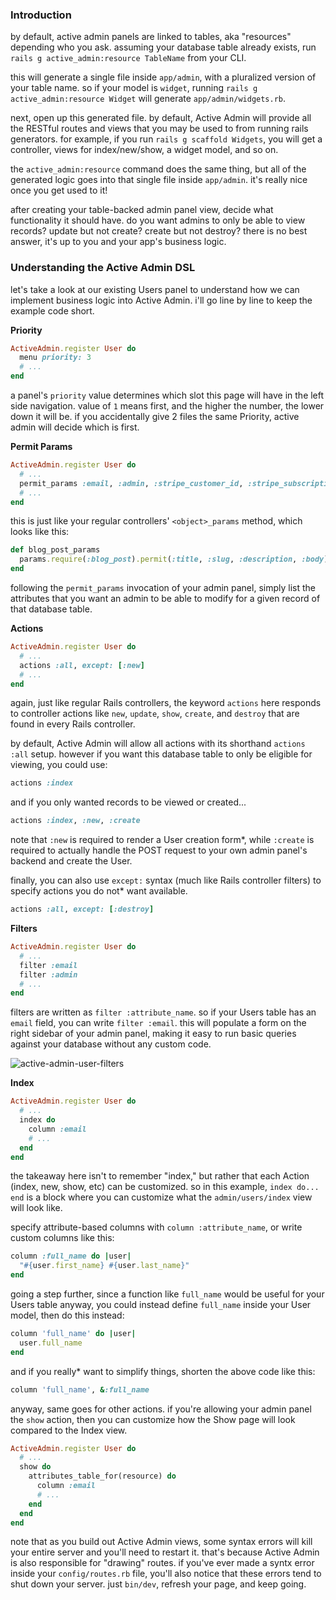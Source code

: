 ### Introduction

by default, active admin panels are linked to tables, aka "resources" depending who you ask. assuming your database table already exists, run `rails g active_admin:resource TableName` from your CLI.

this will generate a single file inside `app/admin`, with a pluralized version of your table name. so if your model is `widget`, running `rails g active_admin:resource Widget` will generate `app/admin/widgets.rb`.

next, open up this generated file. by default, Active Admin will provide all the RESTful routes and views that you may be used to from running rails generators. for example, if you run `rails g scaffold Widgets`, you will get a controller, views for index/new/show, a widget model, and so on.

the `active_admin:resource` command does the same thing, but all of the generated logic goes into that single file inside `app/admin`. it's really nice once you get used to it!

after creating your table-backed admin panel view, decide what functionality it should have. do you want admins to only be able to view records? update but not create? create but not destroy? there is no best answer, it's up to you and your app's business logic.

### Understanding the Active Admin DSL 

let's take a look at our existing Users panel to understand how we can implement business logic into Active Admin. i'll go line by line to keep the example code short.

**Priority**

```rb
ActiveAdmin.register User do
  menu priority: 3
  # ...
end
```

a panel's `priority` value determines which slot this page will have in the left side navigation. value of `1` means first, and the higher the number, the lower down it will be. if you accidentally give 2 files the same Priority, active admin will decide which is first.

**Permit Params**

```rb
ActiveAdmin.register User do
  # ...
  permit_params :email, :admin, :stripe_customer_id, :stripe_subscription_id
  # ...
end
```

this is just like your regular controllers' `<object>_params` method, which looks like this:

```rb
def blog_post_params
  params.require(:blog_post).permit(:title, :slug, :description, :body)
end
```

following the `permit_params` invocation of your admin panel, simply list the attributes that you want an admin to be able to modify for a given record of that database table.

**Actions**

```rb
ActiveAdmin.register User do
  # ...
  actions :all, except: [:new]
  # ...
end
```

again, just like regular Rails controllers, the keyword `actions` here responds to controller actions like `new`, `update`, `show`, `create`, and `destroy` that are found in every Rails controller.

by default, Active Admin will allow all actions with its shorthand `actions :all` setup. however if you want this database table to only be eligible for viewing, you could use:

```rb
actions :index
```

and if you only wanted records to be viewed or created...

```rb
actions :index, :new, :create
```

note that `:new` is required to render a User creation form*, while `:create` is required to actually handle the POST request to your own admin panel's backend and create the User.

finally, you can also use `except:` syntax (much like Rails controller filters) to specify actions you do not* want available.

```rb
actions :all, except: [:destroy]
```

**Filters**

```rb
ActiveAdmin.register User do
  # ...
  filter :email
  filter :admin
  # ...
end
```

filters are written as `filter :attribute_name`. so if your Users table has an `email` field, you can write `filter :email`. this will populate a form on the right sidebar of your admin panel, making it easy to run basic queries against your database without any custom code.

![active-admin-user-filters](https://github.com/ryanckulp/speedrail-docs/assets/3083888/cbe8dd3b-da18-4f28-964e-9a24950c9e5d)

**Index**

```rb
ActiveAdmin.register User do
  # ...
  index do
    column :email 
    # ...
  end
end
```

the takeaway here isn't to remember "index," but rather that each Action (index, new, show, etc) can be customized. so in this example, `index do... end` is a block where you can customize what the `admin/users/index` view will look like.

specify attribute-based columns with `column :attribute_name`, or write custom columns like this:

```rb
column :full_name do |user|
  "#{user.first_name} #{user.last_name}"
end
```

going a step further, since a function like `full_name` would be useful for your Users table anyway, you could instead define `full_name` inside your User model, then do this instead:

```rb
column 'full_name' do |user|
  user.full_name
end
```

and if you really* want to simplify things, shorten the above code like this:

```rb
column 'full_name', &:full_name
```

anyway, same goes for other actions. if you're allowing your admin panel the `show` action, then you can customize how the Show page will look compared to the Index view.

```rb
ActiveAdmin.register User do
  # ...
  show do
    attributes_table_for(resource) do
      column :email 
      # ...
    end
  end
end
```

note that as you build out Active Admin views, some syntax errors will kill your entire server and you'll need to restart it. that's because Active Admin is also responsible for "drawing" routes. if you've ever made a syntx error inside your `config/routes.rb` file, you'll also notice that these errors tend to shut down your server. just `bin/dev`, refresh your page, and keep going.